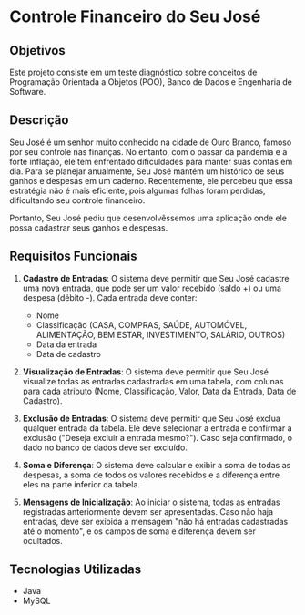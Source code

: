 # Controle Financeiro do Seu José

[//]: # (TODO: atualizar o README.md)

## Objetivos
Este projeto consiste em um teste diagnóstico sobre conceitos de Programação Orientada a Objetos (POO), Banco de Dados e Engenharia de Software.

## Descrição
Seu José é um senhor muito conhecido na cidade de Ouro Branco, famoso por seu controle nas finanças. No entanto, com o passar da pandemia e a forte inflação, ele tem enfrentado dificuldades para manter suas contas em dia. Para se planejar anualmente, Seu José mantém um histórico de seus ganhos e despesas em um caderno. Recentemente, ele percebeu que essa estratégia não é mais eficiente, pois algumas folhas foram perdidas, dificultando seu controle financeiro.

Portanto, Seu José pediu que desenvolvêssemos uma aplicação onde ele possa cadastrar seus ganhos e despesas.

## Requisitos Funcionais

1. **Cadastro de Entradas**: O sistema deve permitir que Seu José cadastre uma nova entrada, que pode ser um valor recebido (saldo +) ou uma despesa (débito -). Cada entrada deve conter:
   - Nome
   - Classificação (CASA, COMPRAS, SAÚDE, AUTOMÓVEL, ALIMENTAÇÃO, BEM ESTAR, INVESTIMENTO, SALÁRIO, OUTROS)
   - Data da entrada
   - Data de cadastro

2. **Visualização de Entradas**: O sistema deve permitir que Seu José visualize todas as entradas cadastradas em uma tabela, com colunas para cada atributo (Nome, Classificação, Valor, Data da Entrada, Data de Cadastro).

3. **Exclusão de Entradas**: O sistema deve permitir que Seu José exclua qualquer entrada da tabela. Ele deve selecionar a entrada e confirmar a exclusão ("Deseja excluir a entrada mesmo?"). Caso seja confirmado, o dado no banco de dados deve ser excluído.

4. **Soma e Diferença**: O sistema deve calcular e exibir a soma de todas as despesas, a soma de todos os valores recebidos e a diferença entre eles na parte inferior da tabela.

5. **Mensagens de Inicialização**: Ao iniciar o sistema, todas as entradas registradas anteriormente devem ser apresentadas. Caso não haja entradas, deve ser exibida a mensagem "não há entradas cadastradas até o momento", e os campos de soma e diferença devem ser ocultados.

## Tecnologias Utilizadas
- Java
- MySQL

